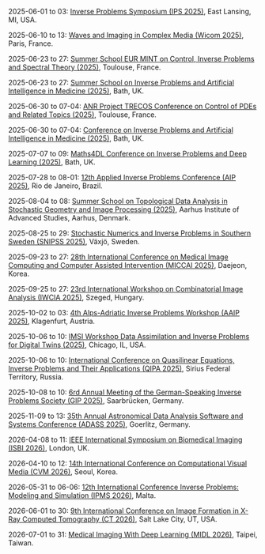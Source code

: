 2025-06-01 to 03: [Inverse Problems Symposium (IPS 2025)](https://canr.msu.edu/inverse-problems/ "IPS 2025 focuses on inverse problems, covering regularization, Bayesian inversion, and computational imaging. Topics include seismic tomography, medical imaging, and inverse scattering, with applications in geophysics and diagnostics, emphasizing numerical methods for solving ill-posed problems."), East Lansing, MI, USA.

2025-06-10 to 13: [Waves and Imaging in Complex Media (Wicom 2025)](https://wicom.sciencesconf.org/ "Explores wave propagation and imaging in complex media. Topics include inverse scattering, wave-based imaging, and applications in geophysics, medical imaging, and material science."), Paris, France.

2025-06-23 to 27: [Summer School EUR MINT on Control, Inverse Problems and Spectral Theory (2025)](https://indico.math.cnrs.fr/event/12766/ "Focuses on control theory, inverse problems, and spectral analysis. Topics include PDE control, spectral methods, and applications in imaging, engineering, and mathematical physics."), Toulouse, France.

2025-06-23 to 27: [Summer School on Inverse Problems and Artificial Intelligence in Medicine (2025)](https://bathsymposium.ac.uk/symposium/inverse-problems-and-artificial-intelligence-in-medicine/ "Explores AI-driven inverse problems in medical applications. Topics include image reconstruction, parameter estimation, and machine learning techniques for medical imaging and diagnostics."), Bath, UK.

2025-06-30 to 07-04: [ANR Project TRECOS Conference on Control of PDEs and Related Topics (2025)](https://indico.math.cnrs.fr/event/12315/ "Explores control theory for partial differential equations. Topics include optimal control, stabilization techniques, and applications in fluid dynamics, materials, and engineering systems."), Toulouse, France.

2025-06-30 to 07-04: [Conference on Inverse Problems and Artificial Intelligence in Medicine (2025)](https://bathsymposium.ac.uk/symposium/inverse-problems-and-artificial-intelligence-in-medicine/ "Focuses on inverse problems and AI in medical applications. Topics include medical image reconstruction, machine learning for diagnostics, and computational methods for health sciences."), Bath, UK.

2025-07-07 to 09: [Maths4DL Conference on Inverse Problems and Deep Learning (2025)](https://maths4dl.ac.uk/newsevents/maths4dl-conference-on-inverse-problems-and-deep-learning "Maths4DL 2025 explores inverse problems and deep learning, covering image reconstruction, regularization, and neural network architectures. Topics include medical imaging, geophysical inversion, and applications in signal processing, emphasizing mathematical and computational advances in inverse modeling."), Bath, UK.

2025-07-28 to 08-01: [12th Applied Inverse Problems Conference (AIP 2025)](https://eventos.fgv.br/aip2025 "AIP 2025 focuses on inverse problems, covering regularization, Bayesian inversion, and numerical methods. Topics include imaging, geophysical exploration, and applications in medical and environmental sciences, emphasizing mathematical and computational techniques for inverse modeling."), Rio de Janeiro, Brazil.

2025-08-04 to 08: [Summer School on Topological Data Analysis in Stochastic Geometry and Image Processing (2025)](https://sites.google.com/view/aarhustda/ "This summer school focuses on topological data analysis, covering persistent homology, stochastic geometry, and image processing. Topics include applications in shape analysis, network science, and medical imaging, emphasizing computational topology for stochastic and image data."), Aarhus Institute of Advanced Studies, Aarhus, Denmark.

2025-08-25 to 29: [Stochastic Numerics and Inverse Problems in Southern Sweden (SNIPSS 2025)](https://lnu.se/en/meet-linnaeus-university/current/events/2025/konferenser/snipss-2025--stochastic-numerics-and-inverse-problems-in-southern-sweden-2025/ "SNIPSS 2025 focuses on stochastic numerics and inverse problems, covering Monte Carlo methods, Bayesian inversion, and uncertainty quantification. Topics include applications in imaging, geophysics, and engineering, emphasizing computational techniques for stochastic and inverse modeling."), Växjö, Sweden.

2025-09-23 to 27: [28th International Conference on Medical Image Computing and Computer Assisted Intervention (MICCAI 2025)](https://conferences.miccai.org/2025/en/ "Explores medical image computing and computer-assisted interventions. Topics include image analysis, machine learning for diagnostics, and applications in medical imaging and surgery."), Daejeon, Korea.

2025-09-25 to 27: [23rd International Workshop on Combinatorial Image Analysis (IWCIA 2025)](https://iwcia2025.inf.u-szeged.hu "IWCIA 2025 focuses on combinatorial image analysis, covering image segmentation, pattern recognition, and discrete geometry. Topics include applications in medical imaging, computer vision, and remote sensing, emphasizing combinatorial algorithms and computational methods for processing and analyzing digital images."), Szeged, Hungary.

2025-10-02 to 03: [4th Alps-Adriatic Inverse Problems Workshop (AAIP 2025)](https://conference3.aau.at/event/92 "AAIP 2025 focuses on inverse problems, covering regularization techniques, Bayesian inversion, and imaging. Topics include applications in medical imaging, geophysics, and signal processing, emphasizing computational and mathematical methods for solving ill-posed problems and reconstructing data."), Klagenfurt, Austria.

2025-10-06 to 10: [IMSI Workshop Data Assimilation and Inverse Problems for Digital Twins (2025)](https://imsi.institute/activities/digital-twins/data-assimilation-and-inverse-problems-for-digital-twins/ "This workshop focuses on data assimilation and inverse problems for digital twins, covering Bayesian methods, uncertainty quantification, and real-time modeling. Topics include applications in engineering, climate modeling, and healthcare, emphasizing computational techniques for predictive digital twin frameworks."), Chicago, IL, USA.

2025-10-06 to 10: [International Conference on Quasilinear Equations, Inverse Problems and Their Applications (QIPA 2025)](https://qipa2025.mipt.ru/ "Focuses on quasilinear equations and inverse problems. Topics include nonlinear PDEs, parameter estimation, and applications in imaging, geophysics, and engineering."), Sirius Federal Territory, Russia.

2025-10-08 to 10: [6rd Annual Meeting of the German-Speaking Inverse Problems Society (GIP 2025)](https://inverseprobleme.de/?page_id=424 "Explores inverse problems in mathematical modeling. Topics include regularization techniques, imaging, and applications in medical diagnostics, geophysics, and engineering."), Saarbrücken, Germany.

2025-11-09 to 13: [35th Annual Astronomical Data Analysis Software and Systems Conference (ADASS 2025)](https://adass.org "ADASS 2025 focuses on astronomical data analysis, covering data processing, visualization, and machine learning. Topics include applications in astrophysics, cosmology, and telescope data management, emphasizing computational tools and algorithms for analyzing large-scale astronomical datasets."), Goerlitz, Germany.

2026-04-08 to 11: [IEEE International Symposium on Biomedical Imaging (ISBI 2026)](https://biomedicalimaging.org/2026/ "Focuses on biomedical imaging techniques. Topics include image processing, machine learning for diagnostics, and applications in medical imaging and healthcare."), London, UK.

2026-04-10 to 12: [14th International Conference on Computational Visual Media (CVM 2026)](http://iccvm.org/2026/), Seoul, Korea.

2026-05-31 to 06-06: [12th International Conference Inverse Problems: Modeling and Simulation (IPMS 2026)](https://ipms-conference.org/ipms2026/ "IPMS 2026 explores inverse problems, covering regularization, Bayesian methods, and imaging. Topics include applications in medical imaging, geophysics, and nondestructive testing, emphasizing computational and mathematical techniques for solving ill-posed problems and data reconstruction."), Malta.

2026-06-01 to 30: [9th International Conference on Image Formation in X-Ray Computed Tomography (CT 2026)](https://ct-meeting.org "CT 2026 explores X-ray computed tomography, covering image reconstruction, scatter correction, and deep learning. Topics include applications in medical imaging, industrial inspection, and materials science, emphasizing computational methods for high-resolution and low-dose CT imaging."), Salt Lake City, UT, USA.

2026-07-01 to 31: [Medical Imaging With Deep Learning (MIDL 2026)](https://2026.midl.io "MIDL 2026 focuses on deep learning in medical imaging, covering image segmentation, classification, and generative models. Topics include applications in radiology, pathology, and neuroimaging, emphasizing computational and machine learning techniques for advancing medical image analysis."), Taipei, Taiwan.

